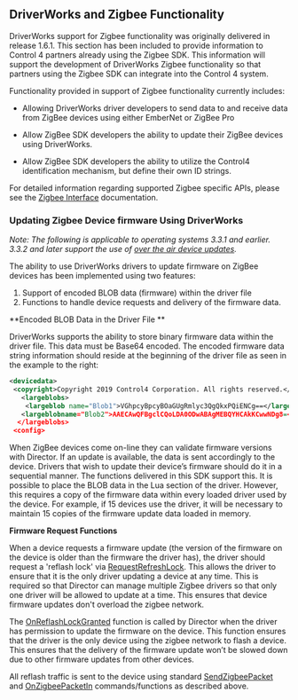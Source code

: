 ## DriverWorks and Zigbee Functionality


DriverWorks support for Zigbee functionality was originally delivered in release 1.6.1. This section has been included to provide information to Control 4 partners already using the Zigbee SDK. This information will support the development of DriverWorks Zigbee functionality so that partners using the Zigbee SDK can integrate into the Control 4 system.

Functionality provided in support of Zigbee functionality currently includes:

- Allowing DriverWorks driver developers to send data to and receive data from ZigBee devices using either EmberNet or ZigBee Pro

- Allow ZigBee SDK developers the ability to update their ZigBee devices using DriverWorks.

- Allow ZigBee SDK developers the ability to utilize the Control4 identification mechanism, but define their own ID strings.

For detailed information regarding supported Zigbee specific APIs, please see the [Zigbee Interface][1] documentation.

### Updating Zigbee Device firmware Using DriverWorks

_Note: The following is applicable to operating systems 3.3.1 and earlier. 3.3.2 and later support the use of [over the air device updates][2]._

The ability to use DriverWorks drivers to update firmware on ZigBee devices has been implemented using two features:

1. Support of encoded BLOB data (firmware) within the driver file
2. Functions to handle device requests and delivery of the firmware data.

**Encoded BLOB Data in the Driver File **

DriverWorks supports the ability to store binary firmware data within the driver file. This data must be Base64 encoded. The encoded firmware data string information should reside at the beginning of the driver file as seen in the example to the right:


```xml
<devicedata>
 <copyright>Copyright 2019 Control4 Corporation. All rights reserved.</copyright>
   <largeblobs>
    <largeblob name="Blob1">VGhpcyBpcyBOaGUgRmlyc3QgQkxPQiENCg==</largeblob>
   <largeblobname="Blob2">AAECAwQFBgclCQoLDA0ODwABAgMEBQYHCAkKCwwNDg8=</largeblob>
  </largeblobs>
 <config>
```


When ZigBee devices come on-line they can validate firmware versions with Director. If an update is available, the data is sent accordingly to the device. Drivers that wish to update their device’s firmware should do it in a sequential manner. The functions delivered in this SDK support this. It is possible to place the BLOB data in the Lua section of the driver. However, this requires a copy of the firmware data within every loaded driver used by the device. For example, if 15 devices use the driver, it will be necessary to maintain 15 copies of the firmware update data loaded in memory.


**Firmware Request Functions**

When a device requests a firmware update (the version of the firmware on the device is older than the firmware the driver has), the driver should request a 'reflash lock' via [RequestRefreshLock][3]. This allows the driver to ensure that it is the only driver updating a device at any time. This is required so that Director can manage multiple Zigbee drivers so that only one driver will be allowed to update at a time.  This ensures that device firmware updates don't overload the zigbee network.

The [OnReflashLockGranted][4] function is called by Director when the driver has permission to update the firmware on the device.  This function ensures that the driver is the only device using the zigbee network to flash a device. This ensures that the delivery of the firmware update won’t be slowed down due to other firmware updates from other devices.

All reflash traffic is sent to the device using standard [SendZigbeePacket][5] and [OnZigbeePacketIn][6] commands/functions as described above.

[1]:	https://snap-one.github.io/docs-driverworks-api/#zigbee-interface
[2]:	https://snap-one.github.io/docs-driverworks-api/#zigbee-interface-zigbee-ota-device-updates
[3]:	https://snap-one.github.io/docs-driverworks-api/#zigbee-interface-requestreflashlock
[4]:	https://snap-one.github.io/docs-driverworks-api/#zigbee-interface-onreflashlockgranted
[5]:	https://snap-one.github.io/docs-driverworks-api/#zigbee-interface-sendzigbeepacket
[6]:	https://snap-one.github.io/docs-driverworks-api/#zigbee-interface-onzigbeepacketin